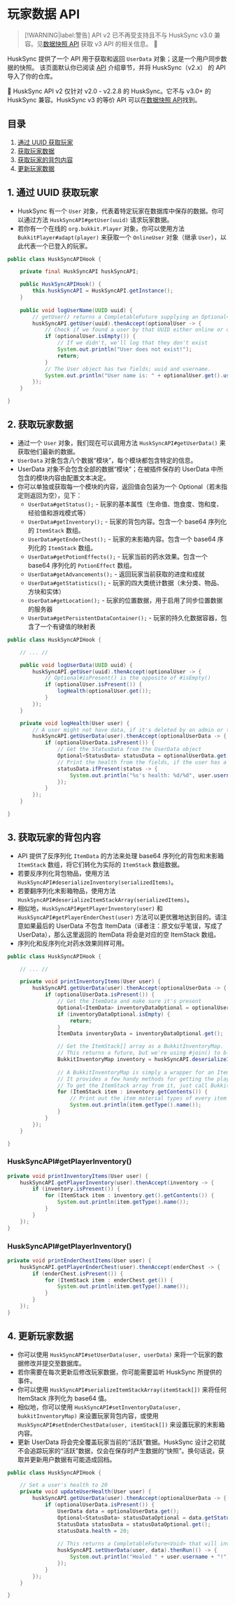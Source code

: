 # 玩家数据 API

> [!WARNING|label:警告]
> API v2 已不再受支持且不与 HuskSync v3.0 兼容。见[数据快照 API](documentation.api.data-snapshot-api.md) 获取 v3 API 的相关信息。 🚨

HuskSync 提供了一个 API 用于获取和返回 `UserData` 对象；这是一个用户同步数据的快照。
该页面默认你已阅读 [API](documentation.api.md) 介绍章节，并将 HuskSync（v2.x） 的 API 导入了你的仓库。

🚨 HuskSync API v2 仅针对 v2.0 - v2.2.8 的 HuskSync。它不与 v3.0+ 的 HuskSync 兼容。HuskSync v3 的等价 API 可以在[数据快照 API](documentation.api.data-snapshot-api.md)找到。

## 目录

1. [通过 UUID 获取玩家](#1-通过-uuid-获取玩家)
2. [获取玩家数据](#2-获取玩家数据)
3. [获取玩家的背包内容](#3-获取玩家的背包内容)
4. [更新玩家数据](#4-更新玩家数据)

## 1. 通过 UUID 获取玩家

* HuskSync 有一个 `User` 对象，代表着特定玩家在数据库中保存的数据。你可以通过方法 `HuskSyncAPI#getUser(uuid)` 请求玩家数据。
* 若你有一个在线的 `org.bukkit.Player` 对象，你可以使用方法 `BukkitPlayer#adapt(player)` 来获取一个 `OnlineUser` 对象（继承 `User`），以此代表一个已登入的玩家。

```Java
public class HuskSyncAPIHook {

    private final HuskSyncAPI huskSyncAPI;

    public HuskSyncAPIHook() {
        this.huskSyncAPI = HuskSyncAPI.getInstance();
    }
    
    public void logUserName(UUID uuid) {
        // getUser() returns a CompletableFuture supplying an Optional<User>
        huskSyncAPI.getUser(uuid).thenAccept(optionalUser -> {
            // Check if we found a user by that UUID either online or on the database
            if (optionalUser.isEmpty()) {
                // If we didn't, we'll log that they don't exist
                System.out.println("User does not exist!");
                return;
            }
            // The User object has two fields; uuid and username.
            System.out.println("User name is: " + optionalUser.get().username);
        });
    }

}
```

## 2. 获取玩家数据

* 通过一个 `User` 对象，我们现在可以调用方法 `HuskSyncAPI#getUserData()` 来获取他们最新的数据。
* `UserData` 对象包含八个数据“模块”，每个模块都包含特定的信息。
* UserData 对象不会包含全部的数据“模块”；在被插件保存的 UserData 中所包含的模块内容由配置文本决定。
* 你可以单独或获取每一个模块的内容，返回值会包装为一个 Optional（若未指定则返回为空），见下：
    * `UserData#getStatus();` - 玩家的基本属性（生命值、饱食度、饱和度、经验值和游戏模式等）
    * `UserData#getInventory();` - 玩家的背包内容。包含一个 base64 序列化的 `ItemStack` 数组。
    * `UserData#getEnderChest();` - 玩家的末影箱内容。包含一个 base64 序列化的 `ItemStack` 数组。
    * `UserData#getPotionEffects();` - 玩家当前的药水效果。包含一个 base64 序列化的 `PotionEffect` 数组。
    * `UserData#getAdvancements();` - 返回玩家当前获取的进度和成就
    * `UserData#getStatistics();` - 玩家的四大类统计数据（未分类、物品、方块和实体）
    * `UserData#getLocation();` - 玩家的位置数据，用于启用了同步位置数据的服务器
    * `UserData#getPersistentDataContainer();` - 玩家的持久化数据容器，包含了一个有键值的映射表

```Java
public class HuskSyncAPIHook {

    // ... //

    public void logUserData(UUID uuid) {
        huskSyncAPI.getUser(uuid).thenAccept(optionalUser -> {
            // Optional#isPresent() is the opposite of #isEmpty()
            if (optionalUser.isPresent()) {
                logHealth(optionalUser.get());
            }
        });
    }

    private void logHealth(User user) {
        // A user might not have data, if it's deleted by an admin or they're brand new
        huskSyncAPI.getUserData(user).thenAccept(optionalUserData -> {
            if (optionalUserData.isPresent()) {
                // Get the StatusData from the UserData object
                Optional<StatusData> statusData = optionalUserData.get().getStatus();
                // Print the health from the fields, if the user has a status object
                statusData.ifPresent(status -> {
                    System.out.println("%s's health: %d/%d", user.username, status.health, status.maxHealth);
                });
            }
        });
    }

}
```

## 3. 获取玩家的背包内容

* API 提供了反序列化 `ItemData` 的方法来处理 base64 序列化的背包和末影箱 `ItemStack` 数组，将它们转化为实际的 `ItemStack` 数组数据。
* 若要反序列化背包物品，使用方法 `HuskSyncAPI#deserializeInventory(serializedItems)`。
* 若要翻序列化末影箱物品，使用方法 `HuskSyncAPI#deserializeItemStackArray(serializedItems)`。
* 相似地，`HuskSyncAPI#getPlayerInventory(user)` 和 `HuskSyncAPI#getPlayerEnderChest(user)` 方法可以更优雅地达到目的。请注意如果最后的 UserData 不包含 ItemData（译者注：原文似乎笔误，写成了 UserData），那么这里返回的 ItemData 将会是对应的空 ItemStack 数组。
* 序列化和反序列化对药水效果同样可用。

```Java
public class HuskSyncAPIHook {

    // ... //

    private void printInventoryItems(User user) {
        huskSyncAPI.getUserData(user).thenAccept(optionalUserData -> {
            if (optionalUserData.isPresent()) {
                // Get the ItemData and make sure it's present
                Optional<ItemData> inventoryDataOptional = optionalUserData.get().getInventory();
                if (inventoryDataOptional.isEmpty) {
                    return;
                }
                ItemData inventoryData = inventoryDataOptional.get();

                // Get the ItemStack[] array as a BukkitInventoryMap.
                // This returns a future, but we're using #join() to block the thread until it's done
                BukkitInventoryMap inventory = huskSyncAPI.deserializeInventory(inventoryData.serializedItems).join();
                
                // A BukkitInventoryMap is simply a wrapper for an ItemStack array.
                // It provides a few handy methods for getting the player's armor, their offhand item, etc.
                // To get the ItemStack array from it, just call BukkitInventoryMap#getContents();
                for (ItemStack item : inventory.getContents()) {
                    // Print out the item material types of every item in the player's inventory
                    System.out.println(item.getType().name());
                }
            }
        });
    }

}

```
### HuskSyncAPI#getPlayerInventory()

```Java
private void printInventoryItems(User user) {
    huskSyncAPI.getPlayerInventory(user).thenAccept(inventory -> {
        if (inventory.isPresent()) {
            for (ItemStack item : inventory.get().getContents()) {
                System.out.println(item.getType().name());
            }
        }
    });
}
```

### HuskSyncAPI#getPlayerInventory()

```Java
private void printEnderChestItems(User user) {
    huskSyncAPI.getPlayerEnderChest(user).thenAccept(enderChest -> {
        if (enderChest.isPresent()) {
            for (ItemStack item : enderChest.get()) {
                System.out.println(item.getType().name());
            }
        }
    });
}
```
## 4. 更新玩家数据

* 你可以使用 `HuskSyncAPI#setUserData(user, userData)` 来将一个玩家的数据修改并提交至数据库。
* 若你需要在每次更新后修改玩家数据，你可能需要监听 HuskSync 所提供的事件。
* 你可以使用 `HuskSyncAPI#serializeItemStackArray(itemStack[])` 来将任何 ItemStack 序列化为 base64 值。
* 相似地，你可以使用 `HuskSyncAPI#setInventoryData(user, bukkitInventoryMap)` 来设置玩家背包内容，或使用 `HuskSyncAPI#setEnderChestData(user, itemStack[])` 来设置玩家的末影箱内容。
* 更新 UserData 将会完全覆盖玩家当前的“活跃”数据。HuskSync 设计之初就不会追踪玩家的“活跃”数据，仅会在保存时产生数据的“快照”。换句话说，获取并更新用户数据有可能造成回档。

```Java
public class HuskSyncAPIHook {

    // Set a user's health to 20
    private void updateUserHealth(User user) {
        huskSyncAPI.getUserData(user).thenAccept(optionalUserData -> {
            if (optionalUserData.isPresent()) {
                UserData data = optionalUserData.get();
                Optional<StatusData> statusDataOptional = data.getStatus();
                StatusData statusData = statusDataOptional.get();            
                statusData.health = 20;
    
                // This returns a CompletableFuture<Void> that will invoke #thenRun() when it has completed
                huskSyncAPI.setUserData(user, data).thenRun(() -> {
                    System.out.println("Healed " + user.username + "!");
                });
            }
        });
    }

}
```